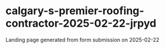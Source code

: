 # calgary-s-premier-roofing-contractor-2025-02-22-jrpyd
Landing page generated from form submission on 2025-02-22
